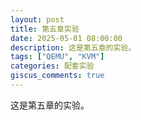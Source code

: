 ```yaml
---
layout: post
title: 第五章实验
date: 2025-05-01 08:00:00
description: 这是第五章的实验。
tags: ["QEMU", "KVM"]
categories: 配套实验
giscus_comments: true
---
```


这是第五章的实验。